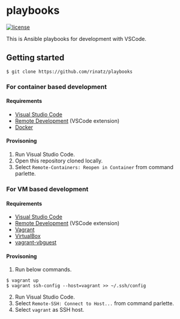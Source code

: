 # playbooks

[![license](https://img.shields.io/badge/LICENSE-MIT-blue.svg)](LICENSE)

This is Ansible playbooks for development with VSCode.

## Getting started

```shell
$ git clone https://github.com/rinatz/playbooks
```

### For container based development

#### Requirements

- [Visual Studio Code]
- [Remote Development] (VSCode extension)
- [Docker]

#### Provisoning

1. Run Visual Studio Code.
1. Open this repository cloned locally.
1. Select `Remote-Containers: Reopen in Container` from command parlette.

### For VM based development

#### Requirements

- [Visual Studio Code]
- [Remote Development] (VSCode extension)
- [Vagrant]
- [VirtualBox]
- [vagrant-vbguest]

#### Provisoning

1. Run below commands.

```shell
$ vagrant up
$ vagrant ssh-config --host=vagrant >> ~/.ssh/config
```

2. Run Visual Studio Code.
2. Select `Remote-SSH: Connect to Host...` from command parlette.
2. Select `vagrant` as SSH host.

[Visual Studio Code]: https://code.visualstudio.com/
[Remote Development]: https://marketplace.visualstudio.com/items?itemName=ms-vscode-remote.vscode-remote-extensionpack
[Docker]: https://www.docker.com/
[Vagrant]: https://www.vagrantup.com/
[VirtualBox]: https://www.virtualbox.org/
[vagrant-vbguest]: https://github.com/dotless-de/vagrant-vbguest
